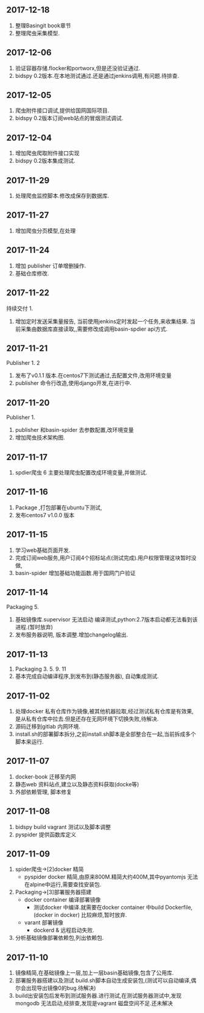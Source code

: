 ## 2017-12-18
1. 整理Basingit book章节
2. 整理爬虫采集模型.

## 2017-12-06
1. 验证容器存储.flocker和portworx,但是还没验证通过.
2. bidspy 0.2版本.在本地测试通过.还是通过jenkins调用,有问题.待排查.

## 2017-12-05
1. 爬虫附件接口调试,提供给国网国际项目.
2. bidspy 0.2版本订阅web站点的冒烟测试调试.

## 2017-12-04
1. 增加爬虫爬取附件接口实现
2. bidspy 0.2版本集成测试.

## 2017-11-29
1. 处理爬虫监控脚本.修改成保存到数据库.

## 2017-11-27
1. 增加爬虫分页模型,在处理


## 2017-11-24
1. 增加 publisher 订单增删操作.
2. 基础仓库修改.

## 2017-11-22
持续交付 1.
1. 增加定时发送采集量报告, 当前使用jenkins定时发起一个任务,来收集结果.
当前采集由数据库直接读取,,需要修改成调用basin-spdier api方式.

## 2017-11-21
Publisher 1. 2
1. 发布了v0.1.1 版本.在centos7下测试通过,去配置文件,改用环境变量
2. publisher 命令行改造,使用django开发,在进行中.

## 2017-11-20
Publisher 1.

1. publisher 和basin-spider 去参数配置,改环境变量
2. 增加爬虫技术架构图.

## 2017-11-17
1. spdier爬虫 6
主要处理爬虫配置改成环境变量,并做测试.

## 2017-11-16
1. Package ,打包部署在ubuntu下测试,
2. 发布centos7 v1.0.0 版本


## 2017-11-15
1. 学习web基础页面开发.
2. 完成订阅web服务,用户订阅4个招标站点(测试完成).用户权限管理这块暂时没做,
3. basin-spider 增加基础功能函数.用于国网门户验证

## 2017-11-14
Packaging 5.
1. 基础镜像库.supervisor 无法启动 编译测试,python:2.7版本启动都无法看到该进程.(暂时放弃)
2. 发布服务器说明, 版本调整.增加changelog输出.

## 2017-11-13
1. Packaging 3. 5. 9. 11
2. 基本完成自动编译程序,到发布到(静态服务器), 自动集成测试.

## 2017-11-02

1. 处理docker 私有仓库作为镜像,被其他机器拉取,经过测试私有仓库是有效果,是从私有仓库中拉去.但是还存在无网环境下切换失败,待解决.
2. 源码迁移到gitlab 内网环境. [](/yuan-ma-qian-yi-bu-zou.md)
3. install.sh的部署脚本拆分,之前install.sh脚本是全部整合在一起,当前拆成多个脚本来运行.

## 2017-11-07

1. docker-book 迁移至内网
2. 静态web 资料站点,建立以及静态资料获取(docke等)
3. 外部依赖管理, 脚本修复

## 2017-11-08
1. bidspy build vagrant 测试以及脚本调整
2. pyspider 提供函数库定义

## 2017-11-09
1. spider爬虫->[2]docker 精简
    + pyspider docker 精简,由原来800M.精简大约400M,其中pyantomjs 无法在alpine中运行,需要查找安装包.
2. Packaging->[3]部署服务器搭建
    + docker container 编译部署镜像  
        + 测试docker 中编译.就需要在docker container 中build Dockerfile, (docker in docker) 比较麻烦,暂时放弃.
    + varant 部署镜像
        + dockerd & 远程启动失败.
3. 分析基础镜像部署依赖包,列出依赖包.
    
## 2017-11-10
1. 镜像精简,在基础镜像上一层,加上一层basin基础镜像,包含了公用库.
2. 部署服务器搭建以及测试 build.sh脚本自动生成安装包,(测试可以自动编译,偶尔会出现导出镜像0的bug.待解决)
3. build出安装包后发布到测试服务器.进行测试,在测试服务器测试中,发现mongodb 无法启动,经排查,发现是vagrant 磁盘空间不足.还未解决
